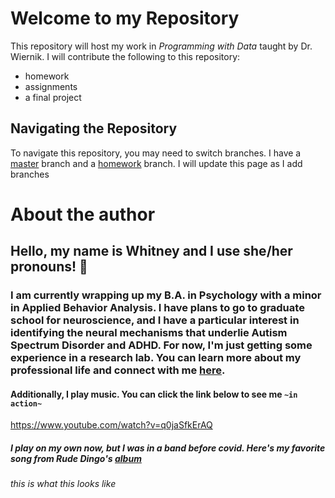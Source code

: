 # Welcome to my Repository

This repository will host my work in *Programming with Data* taught by Dr. Wiernik. I will contribute the following to this repository:
* homework 
* assignments
* a final project

## Navigating the Repository 

To navigate this repository, you may need to switch branches. I have a [master](https://github.com/usf-progdata/hw-whitneykasenetz/tree/master) branch and a [homework](https://github.com/usf-progdata/hw-whitneykasenetz/tree/hw01) branch. I will update this page as I add branches

# **About the author**
## Hello, my name is Whitney and I use she/her pronouns! :tada:
### I am currently wrapping up my B.A. in Psychology with a minor in Applied Behavior Analysis. I have plans to go to graduate school for neuroscience, and I have a particular interest in identifying the neural mechanisms that underlie Autism Spectrum Disorder and ADHD. For now, I'm just getting some experience in a research lab. You can learn more about my professional life and connect with me  [here](https://www.linkedin.com/in/whitney-kasenetz-16716119a/). 
#### Additionally, I play music. You can click the link below to see me ```~in action~```
https://www.youtube.com/watch?v=q0jaSfkErAQ
#####   I play on my own now, but I was in a band before covid. Here's my favorite song from Rude Dingo's [album](https://open.spotify.com/artist/6UwKAHx0TKLMBsag19tm6k)

###### this is what this looks like 



